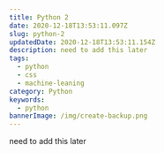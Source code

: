 ```yaml
---
title: Python 2
date: 2020-12-18T13:53:11.097Z
slug: python-2
updatedDate: 2020-12-18T13:53:11.154Z
description: need to add this later
tags:
  - python
  - css
  - machine-leaning
category: Python
keywords:
  - python
bannerImage: /img/create-backup.png
---
```


need to add this later
